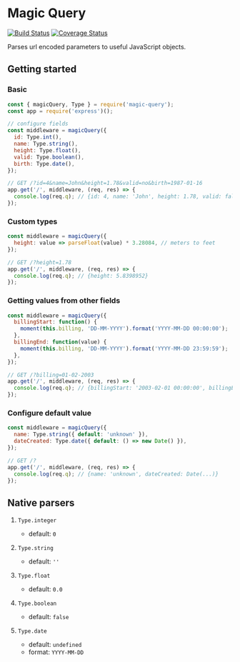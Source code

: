 # Magic Query
[![Build Status](https://travis-ci.org/eduardo-matos/magic-query.svg?branch=master)](https://travis-ci.org/eduardo-matos/magic-query)
[![Coverage Status](https://coveralls.io/repos/github/eduardo-matos/magic-query/badge.svg?branch=master)](https://coveralls.io/github/eduardo-matos/magic-query?branch=master)

Parses url encoded parameters to useful JavaScript objects.

## Getting started

### Basic

```js
const { magicQuery, Type } = require('magic-query');
const app = require('express')();

// configure fields
const middleware = magicQuery({
  id: Type.int(),
  name: Type.string(),
  height: Type.float(),
  valid: Type.boolean(),
  birth: Type.date(),
});

// GET /?id=4&name=John&height=1.78&valid=no&birth=1987-01-16
app.get('/', middleware, (req, res) => {
  console.log(req.q); // {id: 4, name: 'John', height: 1.78, valid: false, birth: Date(1987, 0, 16)}
});
```

### Custom types

```js
const middleware = magicQuery({
  height: value => parseFloat(value) * 3.28084, // meters to feet
});

// GET /?height=1.78
app.get('/', middleware, (req, res) => {
  console.log(req.q); // {height: 5.8398952}
});
```

### Getting values from other fields

```js
const middleware = magicQuery({
  billingStart: function() {
    moment(this.billing, 'DD-MM-YYYY').format('YYYY-MM-DD 00:00:00');
  },
  billingEnd: function(value) {
    moment(this.billing, 'DD-MM-YYYY').format('YYYY-MM-DD 23:59:59');
  },
});

// GET /?billing=01-02-2003
app.get('/', middleware, (req, res) => {
  console.log(req.q); // {billingStart: '2003-02-01 00:00:00', billingEnd: '2003-02-01 23:59:59'}
});
```

### Configure default value

```js
const middleware = magicQuery({
  name: Type.string({ default: 'unknown' }),
  dateCreated: Type.date({ default: () => new Date() }),
});

// GET /?
app.get('/', middleware, (req, res) => {
  console.log(req.q); // {name: 'unknown', dateCreated: Date(...)}
});
```

## Native parsers

1. `Type.integer`
    * default: `0`

1. `Type.string`
    * default: `''`

1. `Type.float`
    * default: `0.0`

1. `Type.boolean`
    * default: `false`

1. `Type.date`
    * default: `undefined`
    * format: `YYYY-MM-DD`
